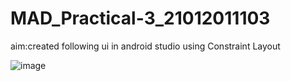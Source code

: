 # MAD_Practical-3_21012011103

aim:created following ui in android studio using Constraint Layout

![image](https://github.com/Rohan3429/MAD_Practical-3_21012011103/assets/98172369/743dc274-7a6f-47a3-b85d-f185df312475)
